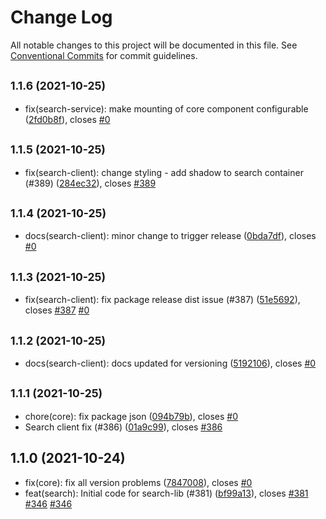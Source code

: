 # Change Log

All notable changes to this project will be documented in this file.
See [Conventional Commits](https://conventionalcommits.org) for commit guidelines.

## <small>1.1.6 (2021-10-25)</small>

* fix(search-service): make mounting of core component configurable ([2fd0b8f](https://github.com/sourcefuse/loopback4-microservice-catalog/commit/2fd0b8f)), closes [#0](https://github.com/sourcefuse/loopback4-microservice-catalog/issues/0)





## <small>1.1.5 (2021-10-25)</small>

* fix(search-client): change styling - add shadow to search container (#389) ([284ec32](https://github.com/sourcefuse/loopback4-microservice-catalog/commit/284ec32)), closes [#389](https://github.com/sourcefuse/loopback4-microservice-catalog/issues/389)





## <small>1.1.4 (2021-10-25)</small>

* docs(search-client): minor change to trigger release ([0bda7df](https://github.com/sourcefuse/loopback4-microservice-catalog/commit/0bda7df)), closes [#0](https://github.com/sourcefuse/loopback4-microservice-catalog/issues/0)





## <small>1.1.3 (2021-10-25)</small>

* fix(search-client): fix package release dist issue (#387) ([51e5692](https://github.com/sourcefuse/loopback4-microservice-catalog/commit/51e5692)), closes [#387](https://github.com/sourcefuse/loopback4-microservice-catalog/issues/387) [#0](https://github.com/sourcefuse/loopback4-microservice-catalog/issues/0)





## <small>1.1.2 (2021-10-25)</small>

* docs(search-client): docs updated for versioning ([5192106](https://github.com/sourcefuse/loopback4-microservice-catalog/commit/5192106)), closes [#0](https://github.com/sourcefuse/loopback4-microservice-catalog/issues/0)





## <small>1.1.1 (2021-10-25)</small>

* chore(core): fix package json ([094b79b](https://github.com/sourcefuse/loopback4-microservice-catalog/commit/094b79b)), closes [#0](https://github.com/sourcefuse/loopback4-microservice-catalog/issues/0)
* Search client fix (#386) ([01a9c99](https://github.com/sourcefuse/loopback4-microservice-catalog/commit/01a9c99)), closes [#386](https://github.com/sourcefuse/loopback4-microservice-catalog/issues/386)





## 1.1.0 (2021-10-24)

* fix(core): fix all version problems ([7847008](https://github.com/sourcefuse/loopback4-microservice-catalog/commit/7847008)), closes [#0](https://github.com/sourcefuse/loopback4-microservice-catalog/issues/0)
* feat(search): Initial code for search-lib (#381) ([bf99a13](https://github.com/sourcefuse/loopback4-microservice-catalog/commit/bf99a13)), closes [#381](https://github.com/sourcefuse/loopback4-microservice-catalog/issues/381) [#346](https://github.com/sourcefuse/loopback4-microservice-catalog/issues/346) [#346](https://github.com/sourcefuse/loopback4-microservice-catalog/issues/346)
